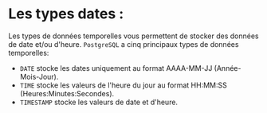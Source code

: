 # Les types dates :

Les types de données temporelles vous permettent de stocker des données de date et/ou d'heure. `PostgreSQL` a cinq principaux types de données temporelles:

- `DATE` stocke les dates uniquement au format AAAA-MM-JJ (Année-Mois-Jour).
- `TIME` stocke les valeurs de l'heure du jour au format HH:MM:SS (Heures:Minutes:Secondes).
- `TIMESTAMP` stocke les valeurs de date et d'heure.
